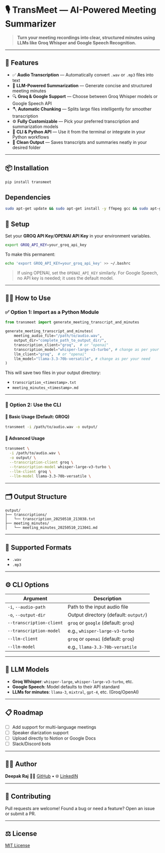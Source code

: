 # 🎙️ TransMeet — AI-Powered Meeting Summarizer

> **Turn your meeting recordings into clear, structured minutes using LLMs like Groq Whisper and Google Speech Recognition.**

---

## 🚀 Features

* ✅ **Audio Transcription** — Automatically convert `.wav` or `.mp3` files into text
* 🧠 **LLM-Powered Summarization** — Generate concise and structured meeting minutes
* 🔍 **Groq & Google Support** — Choose between Groq Whisper models or Google Speech API
* 🪓 **Automatic Chunking** — Splits large files intelligently for smoother transcription
* ⚙️ **Fully Customizable** — Pick your preferred transcription and summarization models
* 🧾 **CLI & Python API** — Use it from the terminal or integrate in your Python workflows
* 📁 **Clean Output** — Saves transcripts and summaries neatly in your desired folder

---

## 📦 Installation

```bash
pip install transmeet
```

## Dependencies

```bash
sudo apt-get update && sudo apt-get install -y ffmpeg gcc && sudo apt-get clean && sudo rm -rf /var/lib/apt/lists/*
```

## 🔐 Setup

Set your **GROQ API Key**/**OPENAI API Key** in your environment variables.

```bash
export GROQ_API_KEY=your_groq_api_key
```

To make this permanent:

```bash
echo 'export GROQ_API_KEY=your_groq_api_key' >> ~/.bashrc
```

> If using OPENAI, set the `OPENAI_API_KEY` similarly.
> For Google Speech, no API key is needed; it uses the default model.

---

## 🧑‍💻 How to Use

### ✅ Option 1: Import as a Python Module

```python
from transmeet import generate_meeting_transcript_and_minutes

generate_meeting_transcript_and_minutes(
    meeting_audio_file="/path/to/audio.wav",
    output_dir="complete_path_to_output_dir/",
    transcription_client="groq",  # or "openai"
    transcription_model="whisper-large-v3-turbo", # change as per your need
    llm_client="groq",  # or "openai"
    llm_model="llama-3.3-70b-versatile", # change as per your need
)
```

This will save two files in your output directory:

* `transcription_<timestamp>.txt`
* `meeting_minutes_<timestamp>.md`

---

### 🔧 Option 2: Use the CLI

#### 🔹 Basic Usage (Default: GROQ)

```bash
transmeet -i /path/to/audio.wav -o output/
```

#### 🔸 Advanced Usage

```bash
transmeet \
  -i /path/to/audio.wav \
  -o output/ \
  --transcription-client groq \
  --transcription-model whisper-large-v3-turbo \
  --llm-client groq \
  --llm-model llama-3.3-70b-versatile \
```

---

## 🗂️ Output Structure

```
output/
├── transcriptions/
│   └── transcription_20250510_213038.txt
├── meeting_minutes/
│   └── meeting_minutes_20250510_213041.md
```

---

## 🧪 Supported Formats

* `.wav`
* `.mp3`

---

## ⚙️ CLI Options

| Argument                 | Description                                   |
| ------------------------ | --------------------------------------------- |
| `-i`, `--audio-path`     | Path to the input audio file                  |
| `-o`, `--output-dir`     | Output directory (default: `output/`)         |
| `--transcription-client` | `groq` or `google` (default: `groq`)          |
| `--transcription-model`  | e.g., `whisper-large-v3-turbo`                |
| `--llm-client`           | `groq` or `openai` (default: `groq`)          |
| `--llm-model`            | e.g., `llama-3.3-70b-versatile`               |

---

## 🤖 LLM Models

* **Groq Whisper**: `whisper-large`, `whisper-large-v3-turbo`, etc.
* **Google Speech**: Model defaults to their API standard
* **LLMs for minutes**: `llama-3`, `mixtral`, `gpt-4`, etc. (Groq/OpenAI)

---

## 📋 Roadmap

* [ ] Add support for multi-language meetings
* [ ] Speaker diarization support
* [ ] Upload directly to Notion or Google Docs
* [ ] Slack/Discord bots

---

## 🧑‍🎓 Author

**Deepak Raj**
👨‍💻 [GitHub](https://github.com/coderperfectplus) • 🌐 [LinkedIN](https://www.linkedin.com/in/deepak-raj-35887386/s)

---

## 🤝 Contributing

Pull requests are welcome! Found a bug or need a feature? Open an issue or submit a PR.

---

## ⚖️ License

[MIT License](LICENSE)

